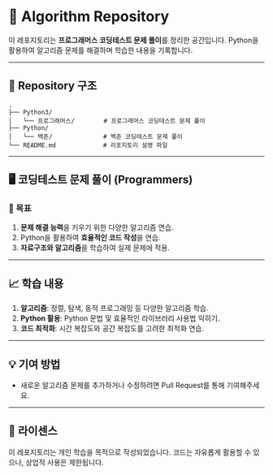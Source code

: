 # 📝 Algorithm Repository

이 레포지토리는 **프로그래머스 코딩테스트 문제 풀이**를 정리한 공간입니다. Python을 활용하여 알고리즘 문제를 해결하며 학습한 내용을 기록합니다.

---

## 📂 Repository 구조

```
. 
├── Python3/
│   └── 프로그래머스/        # 프로그래머스 코딩테스트 문제 풀이
├── Python/
│   └── 백준/              # 백준 코딩테스트 문제 풀이
└── README.md             # 리포지토리 설명 파일
```

---

## 🖥️ 코딩테스트 문제 풀이 (Programmers)

### 🌟 목표
1. **문제 해결 능력**을 키우기 위한 다양한 알고리즘 연습.
2. Python을 활용하여 **효율적인 코드 작성**을 연습.
3. **자료구조와 알고리즘**을 학습하여 실제 문제에 적용.

---

## 📈 학습 내용
1. **알고리즘**: 정렬, 탐색, 동적 프로그래밍 등 다양한 알고리즘 학습.
2. **Python 활용**: Python 문법 및 효율적인 라이브러리 사용법 익히기.
3. **코드 최적화**: 시간 복잡도와 공간 복잡도를 고려한 최적화 연습.

---

## 💡 기여 방법
- 새로운 알고리즘 문제를 추가하거나 수정하려면 Pull Request를 통해 기여해주세요.

---

## 📜 라이센스
이 레포지토리는 개인 학습을 목적으로 작성되었습니다. 코드는 자유롭게 활용할 수 있으나, 상업적 사용은 제한됩니다.
